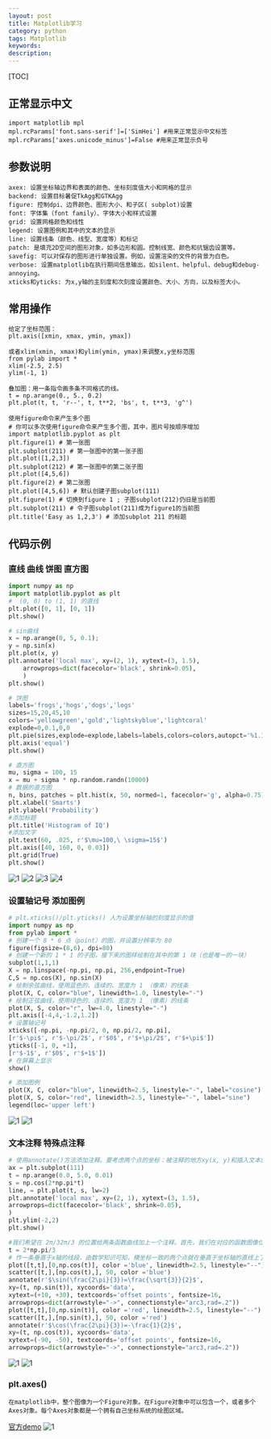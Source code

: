 ```yaml
---
layout: post
title: Matplotlib学习
category: python
tags: Matplotlib
keywords: 
description: 
---
```


[TOC]

## 正常显示中文
```
import matplotlib mpl  
mpl.rcParams['font.sans-serif']=['SimHei'] #用来正常显示中文标签  
mpl.rcParams['axes.unicode_minus']=False #用来正常显示负号 
```

## 参数说明
    axex: 设置坐标轴边界和表面的颜色、坐标刻度值大小和网格的显示
    backend: 设置目标暑促TkAgg和GTKAgg
    figure: 控制dpi、边界颜色、图形大小、和子区( subplot)设置
    font: 字体集（font family）、字体大小和样式设置
    grid: 设置网格颜色和线性
    legend: 设置图例和其中的文本的显示
    line: 设置线条（颜色、线型、宽度等）和标记
    patch: 是填充2D空间的图形对象，如多边形和圆。控制线宽、颜色和抗锯齿设置等。
    savefig: 可以对保存的图形进行单独设置。例如，设置渲染的文件的背景为白色。
    verbose: 设置matplotlib在执行期间信息输出，如silent、helpful、debug和debug-annoying。
    xticks和yticks: 为x,y轴的主刻度和次刻度设置颜色、大小、方向，以及标签大小。

## 常用操作
    给定了坐标范围： 
    plt.axis([xmin, xmax, ymin, ymax])

    或者xlim(xmin, xmax)和ylim(ymin, ymax)来调整x,y坐标范围
    from pylab import * 
    xlim(-2.5, 2.5)
    ylim(-1, 1) 

    叠加图：用一条指令画多条不同格式的线。
    t = np.arange(0., 5., 0.2)
    plt.plot(t, t, 'r--', t, t**2, 'bs', t, t**3, 'g^')  

    使用figure命令来产生多个图
    # 你可以多次使用figure命令来产生多个图，其中，图片号按顺序增加
    import matplotlib.pyplot as plt
    plt.figure(1) # 第一张图  
    plt.subplot(211) # 第一张图中的第一张子图  
    plt.plot([1,2,3])  
    plt.subplot(212) # 第一张图中的第二张子图  
    plt.plot([4,5,6])  
    plt.figure(2) # 第二张图  
    plt.plot([4,5,6]) # 默认创建子图subplot(111)  
    plt.figure(1) # 切换到figure 1 ; 子图subplot(212)仍旧是当前图  
    plt.subplot(211) # 令子图subplot(211)成为figure1的当前图  
    plt.title('Easy as 1,2,3') # 添加subplot 211 的标题  


## 代码示例

### 直线 曲线 饼图 直方图

```python
import numpy as np
import matplotlib.pyplot as plt
#  (0, 0) to (1, 1) 的直线
plt.plot([0, 1], [0, 1]) 
plt.show()

# sin曲线
x = np.arange(0, 5, 0.1);
y = np.sin(x)
plt.plot(x, y)
plt.annotate('local max', xy=(2, 1), xytext=(3, 1.5),  
    arrowprops=dict(facecolor='black', shrink=0.05),  
    )  
plt.show()

# 饼图
labels='frogs','hogs','dogs','logs'  
sizes=15,20,45,10  
colors='yellowgreen','gold','lightskyblue','lightcoral'  
explode=0,0.1,0,0  
plt.pie(sizes,explode=explode,labels=labels,colors=colors,autopct='%1.1f%%',shadow=True,startangle=50)  
plt.axis('equal')  
plt.show() 

# 直方图
mu, sigma = 100, 15  
x = mu + sigma * np.random.randn(10000)  
# 数据的直方图  
n, bins, patches = plt.hist(x, 50, normed=1, facecolor='g', alpha=0.75)  
plt.xlabel('Smarts')  
plt.ylabel('Probability')  
#添加标题  
plt.title('Histogram of IQ')  
#添加文字  
plt.text(60, .025, r'$\mu=100,\ \sigma=15$')  
plt.axis([40, 160, 0, 0.03])  
plt.grid(True)  
plt.show() 

```
![1](/public/img/matplot/line_01.png)
![2](/public/img/matplot/line_02.png)
![3](/public/img/matplot/pie_01.png)
![4](/public/img/matplot/histogram_01.png)


### 设置轴记号 添加图例 
```python
# plt.xticks()/plt.yticks() 人为设置坐标轴的刻度显示的值
import numpy as np
from pylab import * 
# 创建一个 8 * 6 点（point）的图，并设置分辨率为 80  
figure(figsize=(8,6), dpi=80)  
# 创建一个新的 1 * 1 的子图，接下来的图样绘制在其中的第 1 块（也是唯一的一块）  
subplot(1,1,1)  
X = np.linspace(-np.pi, np.pi, 256,endpoint=True)  
C,S = np.cos(X), np.sin(X)  
# 绘制余弦曲线，使用蓝色的、连续的、宽度为 1 （像素）的线条  
plot(X, C, color="blue", linewidth=1.0, linestyle="-")  
# 绘制正弦曲线，使用绿色的、连续的、宽度为 1 （像素）的线条  
plot(X, S, color="r", lw=4.0, linestyle="-")  
plt.axis([-4,4,-1.2,1.2])  
# 设置轴记号  
xticks([-np.pi, -np.pi/2, 0, np.pi/2, np.pi],  
[r'$-\pi$', r'$-\pi/2$', r'$0$', r'$+\pi/2$', r'$+\pi$'])  
yticks([-1, 0, +1],  
[r'$-1$', r'$0$', r'$+1$'])  
# 在屏幕上显示  
show()  

# 添加图例
plot(X, C, color="blue", linewidth=2.5, linestyle="-", label="cosine")  
plot(X, S, color="red", linewidth=2.5, linestyle="-", label="sine")  
legend(loc='upper left') 
```
![1](/public/img/matplot/ticks_01.png)
![1](/public/img/matplot/legend_01.png)


### 文本注释 特殊点注释
```python
# 使用annotate()方法添加注释。要考虑两个点的坐标：被注释的地方xy(x, y)和插入文本的地方xytext(x, y)
ax = plt.subplot(111)  
t = np.arange(0.0, 5.0, 0.01)  
s = np.cos(2*np.pi*t)  
line, = plt.plot(t, s, lw=2)  
plt.annotate('local max', xy=(2, 1), xytext=(3, 1.5),  
arrowprops=dict(facecolor='black', shrink=0.05),  
)  
plt.ylim(-2,2)  
plt.show()

#我们希望在 2π/32π/3 的位置给两条函数曲线加上一个注释。首先，我们在对应的函数图像位置上画一个点；然后，向横轴引一条垂线，以虚线标记；最后，写上标签。
t = 2*np.pi/3  
# 作一条垂直于x轴的线段，由数学知识可知，横坐标一致的两个点就在垂直于坐标轴的直线上了。这两个点是起始点。  
plot([t,t],[0,np.cos(t)], color ='blue', linewidth=2.5, linestyle="--")  
scatter([t,],[np.cos(t),], 50, color ='blue')  
annotate(r'$\sin(\frac{2\pi}{3})=\frac{\sqrt{3}}{2}$',  
xy=(t, np.sin(t)), xycoords='data',  
xytext=(+10, +30), textcoords='offset points', fontsize=16,  
arrowprops=dict(arrowstyle="->", connectionstyle="arc3,rad=.2"))  
plot([t,t],[0,np.sin(t)], color ='red', linewidth=2.5, linestyle="--")  
scatter([t,],[np.sin(t),], 50, color ='red')  
annotate(r'$\cos(\frac{2\pi}{3})=-\frac{1}{2}$',  
xy=(t, np.cos(t)), xycoords='data',  
xytext=(-90, -50), textcoords='offset points', fontsize=16,  
arrowprops=dict(arrowstyle="->", connectionstyle="arc3,rad=.2")) 
```
![1](/public/img/matplot/annotate_01.png)
![1](/public/img/matplot/annotate_02.png)

### plt.axes()
    在matplotlib中，整个图像为一个Figure对象。在Figure对象中可以包含一个，或者多个Axes对象。每个Axes对象都是一个拥有自己坐标系统的绘图区域。
[官方demo](http://matplotlib.org/examples/pylab_examples/axes_demo.html)
![1](/public/img/matplot/axes_01.png)

